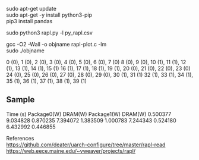 sudo apt-get update  
sudo apt-get -y install python3-pip  
pip3 install pandas  

sudo python3 rapl.py -l py_rapl.csv  

gcc -O2 -Wall -o objname rapl-plot.c -lm  
sudo ./objname  

0 (0), 1 (0), 2 (0), 3 (0), 4 (0), 5 (0), 6 (0), 7 (0)
        8 (0), 9 (0), 10 (1), 11 (1), 12 (1), 13 (1), 14 (1), 15 (1)
        16 (1), 17 (1), 18 (1), 19 (1), 20 (0), 21 (0), 22 (0), 23 (0)
        24 (0), 25 (0), 26 (0), 27 (0), 28 (0), 29 (0), 30 (1), 31 (1)
        32 (1), 33 (1), 34 (1), 35 (1), 36 (1), 37 (1), 38 (1), 39 (1)

Sample  
-------
Time (s)        Package0(W)     DRAM(W)         Package1(W)     DRAM(W)
0.500377        9.034828        0.870235        7.394072        1.383509
1.000783        7.244343        0.524180        6.432992        0.446855


References  
https://github.com/deater/uarch-configure/tree/master/rapl-read  
https://web.eece.maine.edu/~vweaver/projects/rapl/   